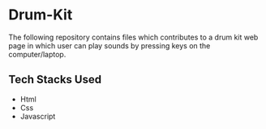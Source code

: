 # Drum-Kit
The following repository contains files which contributes to a drum kit web page in which user can play sounds by pressing keys on the computer/laptop.

## Tech Stacks Used

* Html
* Css
* Javascript
